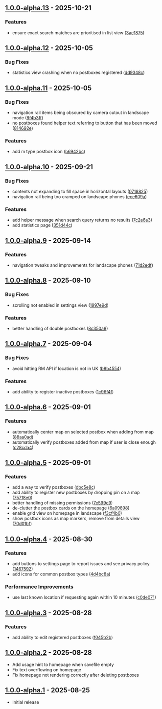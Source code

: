 ## [1.0.0-alpha.13] - 2025-10-21

### Features

* ensure exact search matches are prioritised in list view ([3ae1875](https://github.com/Crozzers/PostboxGO/commit/3ae1875c6a7d9bf78e2dfbdc55b228ffbe8e48cf))


## [1.0.0-alpha.12] - 2025-10-05

### Bug Fixes

* statistics view crashing when no postboxes registered ([dd9348c](https://github.com/Crozzers/PostboxGO/commit/dd9348c9bb494e2ed6db9acc602bc094b3267fe1))


## [1.0.0-alpha.11] - 2025-10-05

### Bug Fixes

* navigation rail items being obscured by camera cutout in landscape mode ([8f4b3ff](https://github.com/Crozzers/PostboxGO/commit/8f4b3ff9a29187c56041b343dbd86567eb992e05))
* no postboxes found helper text referring to button that has been moved ([814692e](https://github.com/Crozzers/PostboxGO/commit/814692ec318c6fc56989b5765ba4e9716e8e8eba))


### Features

* add m type postbox icon ([b6942bc](https://github.com/Crozzers/PostboxGO/commit/b6942bc9c1c431ea0813acf8fe527f544b754f3b))


## [1.0.0-alpha.10] - 2025-09-21

### Bug Fixes

* contents not expanding to fill space in horizontal layouts ([0718825](https://github.com/Crozzers/PostboxGO/commit/0718825e5cf26924851539004a9952710d84d6ef))
* navigation rail being too cramped on landscape phones ([ece609a](https://github.com/Crozzers/PostboxGO/commit/ece609acccdbdfad916b32c18b6c4040b4f76e08))


### Features

* add helper message when search query returns no results ([7c2a6a3](https://github.com/Crozzers/PostboxGO/commit/7c2a6a38614584314dda62509ce177de4f78666b))
* add statistics page ([351d44c](https://github.com/Crozzers/PostboxGO/commit/351d44cf600a86a10902bda57ccc245371715985))


## [1.0.0-alpha.9] - 2025-09-14

### Features

* navigation tweaks and improvements for landscape phones ([71d2edf](https://github.com/Crozzers/PostboxGO/commit/71d2edfe286f3113a57dc8d947f857d087effec1))


## [1.0.0-alpha.8] - 2025-09-10

### Bug Fixes

* scrolling not enabled in settings view ([1997e9d](https://github.com/Crozzers/PostboxGO/commit/1997e9dbf0b4c363674f6871c890b548a0f5d211))


### Features

* better handling of double postboxes ([8c350a8](https://github.com/Crozzers/PostboxGO/commit/8c350a87e1d764b863d0412c298f1ea9bcc80a3a))


## [1.0.0-alpha.7] - 2025-09-04

### Bug Fixes

* avoid hitting RM API if location is not in UK ([b8b4554](https://github.com/Crozzers/PostboxGO/commit/b8b45543a23d13d23bf45ed40cae405012275adc))


### Features

* add ability to register inactive postboxes ([1c96f4f](https://github.com/Crozzers/PostboxGO/commit/1c96f4f16218271b61a77a8314ade68779661b16))


## [1.0.0-alpha.6] - 2025-09-01

### Features

* automatically center map on selected postbox when adding from map ([88aa0ad](https://github.com/Crozzers/PostboxGO/commit/88aa0ad8ba88fdb91f1fb519749a50588fdc11c6))
* automatically verify postboxes added from map if user is close enough ([c28cda4](https://github.com/Crozzers/PostboxGO/commit/c28cda4ddaec8af1e802142ac6b17e6eb52af514))


## [1.0.0-alpha.5] - 2025-09-01

### Features

* add a way to verify postboxes ([dbc5e8c](https://github.com/Crozzers/PostboxGO/commit/dbc5e8c4bedc28e4cf1db27c9eb0bbbf39ad2d2c))
* add ability to register new postboxes by dropping pin on a map ([75718e0](https://github.com/Crozzers/PostboxGO/commit/75718e070d211a3958913670c2fe7f6a03700cc7))
* better handling of missing permissions ([7c599c9](https://github.com/Crozzers/PostboxGO/commit/7c599c9e1ce24a5fb623e317a8f5237076b69fff))
* de-clutter the postbox cards on the homepage ([6a09898](https://github.com/Crozzers/PostboxGO/commit/6a098983e65a2f807c4464b876ad02e2d3df4cae))
* enable grid view on homepage in landscape ([f3cf4b0](https://github.com/Crozzers/PostboxGO/commit/f3cf4b0e31fdfa54c06164aa8a717a51112a3f80))
* show postbox icons as map markers, remove from details view ([70d01bf](https://github.com/Crozzers/PostboxGO/commit/70d01bfccf843432aeff0efbd69ed4b9a1d5a503))


## [1.0.0-alpha.4] - 2025-08-30

### Features

* add buttons to settings page to report issues and see privacy policy ([1467592](https://github.com/Crozzers/PostboxGo/commit/1467592ce72c55e0bcbd419fd818c7e622c29d75))
* add icons for common postbox types ([4d4bc8a](https://github.com/Crozzers/PostboxGo/commit/4d4bc8a9d1645f6164f628ff60a6a0126f8568e7))


### Performance Improvements

* use last known location if requesting again within 10 minutes ([c0de071](https://github.com/Crozzers/PostboxGo/commit/c0de071a841f27a885da37a6a05526a6f3ec5e0e))

## [1.0.0-alpha.3] - 2025-08-28

### Features

* add ability to edit registered postboxes ([f045b2b](https://github.com/Crozzers/PostboxGO/commit/f045b2b28929d7aece950261b594f0d4904f20f6))


## [1.0.0-alpha.2] - 2025-08-28

- Add usage hint to homepage when savefile empty
- Fix text overflowing on homepage
- Fix homepage not rendering correctly after deleting postboxes

## [1.0.0-alpha.1] - 2025-08-25

- Initial release


[1.0.0-alpha.1]: https://github.com/Crozzers/PostboxGO/compare/a83a8e123781cee4ffc2a46b705fdd3bf5f7a291...1.0.0-alpha.1
[1.0.0-alpha.2]: https://github.com/Crozzers/PostboxGO/compare/1.0.0-alpha.1...1.0.0-alpha.2
[1.0.0-alpha.3]: https://github.com/Crozzers/PostboxGO/compare/1.0.0-alpha.2...1.0.0-alpha.3
[1.0.0-alpha.4]: https://github.com/Crozzers/PostboxGO/compare/1.0.0-alpha.3...1.0.0-alpha.4
[1.0.0-alpha.5]: https://github.com/Crozzers/PostboxGO/compare/1.0.0-alpha.4...1.0.0-alpha.5
[1.0.0-alpha.6]: https://github.com/Crozzers/PostboxGO/compare/1.0.0-alpha.5...1.0.0-alpha.6
[1.0.0-alpha.7]: https://github.com/Crozzers/PostboxGO/compare/1.0.0-alpha.6...1.0.0-alpha.7
[1.0.0-alpha.8]: https://github.com/Crozzers/PostboxGO/compare/1.0.0-alpha.7...1.0.0-alpha.8
[1.0.0-alpha.9]: https://github.com/Crozzers/PostboxGO/compare/1.0.0-alpha.8...1.0.0-alpha.9
[1.0.0-alpha.10]: https://github.com/Crozzers/PostboxGO/compare/1.0.0-alpha.9...1.0.0-alpha.10
[1.0.0-alpha.11]: https://github.com/Crozzers/PostboxGO/compare/1.0.0-alpha.10...1.0.0-alpha.11
[1.0.0-alpha.12]: https://github.com/Crozzers/PostboxGO/compare/1.0.0-alpha.11...1.0.0-alpha.12
[1.0.0-alpha.13]: https://github.com/Crozzers/PostboxGO/compare/1.0.0-alpha.12...1.0.0-alpha.13
